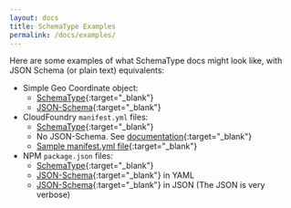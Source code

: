 ```yaml
---
layout: docs
title: SchemaType Examples
permalink: /docs/examples/
---
```


Here are some examples of what SchemaType docs might look like, with JSON
Schema (or plain text) equivalents:

* Simple Geo Coordinate object:
  * [SchemaType](/example/geo-coordinate.stp.txt){:target="_blank"}
  * [JSON-Schema](/example/geo-coordinate.json-schema.txt){:target="_blank"}
* CloudFoundry `manifest.yml` files:
  * [SchemaType](/example/cloudfoundry-manifest.stp.txt){:target="_blank"}
  * No JSON-Schema. See [documentation](http://docs.pivotal.io/pivotalcf/1-7/devguide/deploy-apps/manifest.html.txt){:target="_blank"}
  * [Sample manifest.yml file](/example/cloudfoundry-manifest.yml.txt){:target="_blank"}
* NPM `package.json` files:
  * [SchemaType](/example/node-package.stp.txt){:target="_blank"}
  * [JSON-Schema](/example/node-package.json-schema.yaml.txt){:target="_blank"} in YAML
  * [JSON-Schema](/example/node-package.json-schema.txt){:target="_blank"} in JSON (The JSON is very verbose)
